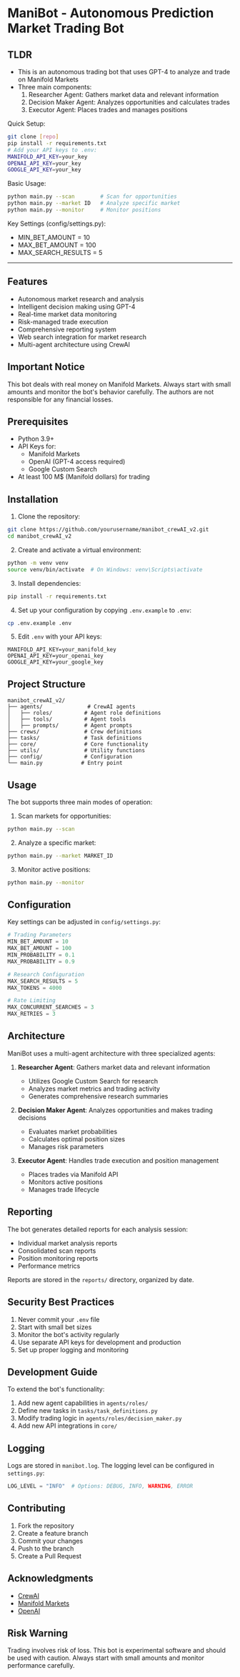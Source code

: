 # ManiBot - Autonomous Prediction Market Trading Bot

## TLDR
- This is an autonomous trading bot that uses GPT-4 to analyze and trade on Manifold Markets
- Three main components:
  1. Researcher Agent: Gathers market data and relevant information
  2. Decision Maker Agent: Analyzes opportunities and calculates trades
  3. Executor Agent: Places trades and manages positions

Quick Setup:
```bash
git clone [repo]
pip install -r requirements.txt
# Add your API keys to .env:
MANIFOLD_API_KEY=your_key
OPENAI_API_KEY=your_key
GOOGLE_API_KEY=your_key
```

Basic Usage:
```bash
python main.py --scan        # Scan for opportunities
python main.py --market ID   # Analyze specific market
python main.py --monitor     # Monitor positions
```

Key Settings (config/settings.py):
- MIN_BET_AMOUNT = 10
- MAX_BET_AMOUNT = 100
- MAX_SEARCH_RESULTS = 5
------------------------------------------------------------------------------------------------

## Features

- Autonomous market research and analysis
- Intelligent decision making using GPT-4
- Real-time market data monitoring
- Risk-managed trade execution
- Comprehensive reporting system
- Web search integration for market research
- Multi-agent architecture using CrewAI

## Important Notice

This bot deals with real money on Manifold Markets. Always start with small amounts and monitor the bot's behavior carefully. The authors are not responsible for any financial losses.

## Prerequisites

- Python 3.9+
- API Keys for:
  - Manifold Markets
  - OpenAI (GPT-4 access required)
  - Google Custom Search
- At least 100 M$ (Manifold dollars) for trading

## Installation

1. Clone the repository:
```bash
git clone https://github.com/yourusername/manibot_crewAI_v2.git
cd manibot_crewAI_v2
```

2. Create and activate a virtual environment:
```bash
python -m venv venv
source venv/bin/activate  # On Windows: venv\Scripts\activate
```

3. Install dependencies:
```bash
pip install -r requirements.txt
```

4. Set up your configuration by copying `.env.example` to `.env`:
```bash
cp .env.example .env
```

5. Edit `.env` with your API keys:
```env
MANIFOLD_API_KEY=your_manifold_key
OPENAI_API_KEY=your_openai_key
GOOGLE_API_KEY=your_google_key
```

## Project Structure

```
manibot_crewAI_v2/
├── agents/              # CrewAI agents
│   ├── roles/          # Agent role definitions
│   ├── tools/          # Agent tools
│   ├── prompts/        # Agent prompts
├── crews/              # Crew definitions
├── tasks/              # Task definitions
├── core/               # Core functionality
├── utils/              # Utility functions
├── config/             # Configuration
└── main.py            # Entry point
```

## Usage

The bot supports three main modes of operation:

1. Scan markets for opportunities:
```bash
python main.py --scan
```

2. Analyze a specific market:
```bash
python main.py --market MARKET_ID
```

3. Monitor active positions:
```bash
python main.py --monitor
```

## Configuration

Key settings can be adjusted in `config/settings.py`:

```python
# Trading Parameters
MIN_BET_AMOUNT = 10
MAX_BET_AMOUNT = 100
MIN_PROBABILITY = 0.1
MAX_PROBABILITY = 0.9

# Research Configuration
MAX_SEARCH_RESULTS = 5
MAX_TOKENS = 4000

# Rate Limiting
MAX_CONCURRENT_SEARCHES = 3
MAX_RETRIES = 3
```

## Architecture

ManiBot uses a multi-agent architecture with three specialized agents:

1. **Researcher Agent**: Gathers market data and relevant information
   - Utilizes Google Custom Search for research
   - Analyzes market metrics and trading activity
   - Generates comprehensive research summaries

2. **Decision Maker Agent**: Analyzes opportunities and makes trading decisions
   - Evaluates market probabilities
   - Calculates optimal position sizes
   - Manages risk parameters

3. **Executor Agent**: Handles trade execution and position management
   - Places trades via Manifold API
   - Monitors active positions
   - Manages trade lifecycle

## Reporting

The bot generates detailed reports for each analysis session:
- Individual market analysis reports
- Consolidated scan reports
- Position monitoring reports
- Performance metrics

Reports are stored in the `reports/` directory, organized by date.

## Security Best Practices

1. Never commit your `.env` file
2. Start with small bet sizes
3. Monitor the bot's activity regularly
4. Use separate API keys for development and production
5. Set up proper logging and monitoring

## Development Guide

To extend the bot's functionality:

1. Add new agent capabilities in `agents/roles/`
2. Define new tasks in `tasks/task_definitions.py`
3. Modify trading logic in `agents/roles/decision_maker.py`
4. Add new API integrations in `core/`

## Logging

Logs are stored in `manibot.log`. The logging level can be configured in `settings.py`:

```python
LOG_LEVEL = "INFO"  # Options: DEBUG, INFO, WARNING, ERROR
```

## Contributing

1. Fork the repository
2. Create a feature branch
3. Commit your changes
4. Push to the branch
5. Create a Pull Request

## Acknowledgments

- [CrewAI](https://github.com/joaomdmoura/crewai)
- [Manifold Markets](https://manifold.markets)
- [OpenAI](https://openai.com)

## Risk Warning

Trading involves risk of loss. This bot is experimental software and should be used with caution. Always start with small amounts and monitor performance carefully.
